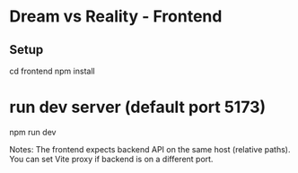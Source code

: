 # Dream vs Reality - Frontend

## Setup
cd frontend
npm install
# run dev server (default port 5173)
npm run dev

Notes: The frontend expects backend API on the same host (relative paths). You can set Vite proxy if backend is on a different port.